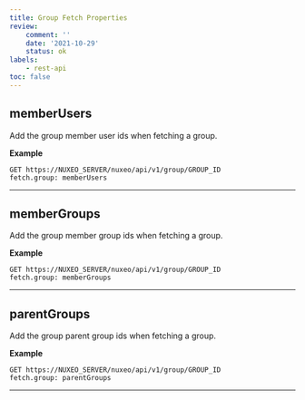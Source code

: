 ```yaml
---
title: Group Fetch Properties
review:
    comment: ''
    date: '2021-10-29'
    status: ok
labels:
    - rest-api
toc: false
---
```


## memberUsers

Add the group member user ids when fetching a group.

**Example**

```
GET https://NUXEO_SERVER/nuxeo/api/v1/group/GROUP_ID
fetch.group: memberUsers
```
---

## memberGroups

Add the group member group ids when fetching a group.

**Example**

```
GET https://NUXEO_SERVER/nuxeo/api/v1/group/GROUP_ID
fetch.group: memberGroups
```
---

## parentGroups

Add the group parent group ids when fetching a group.

**Example**

```
GET https://NUXEO_SERVER/nuxeo/api/v1/group/GROUP_ID
fetch.group: parentGroups
```
---
